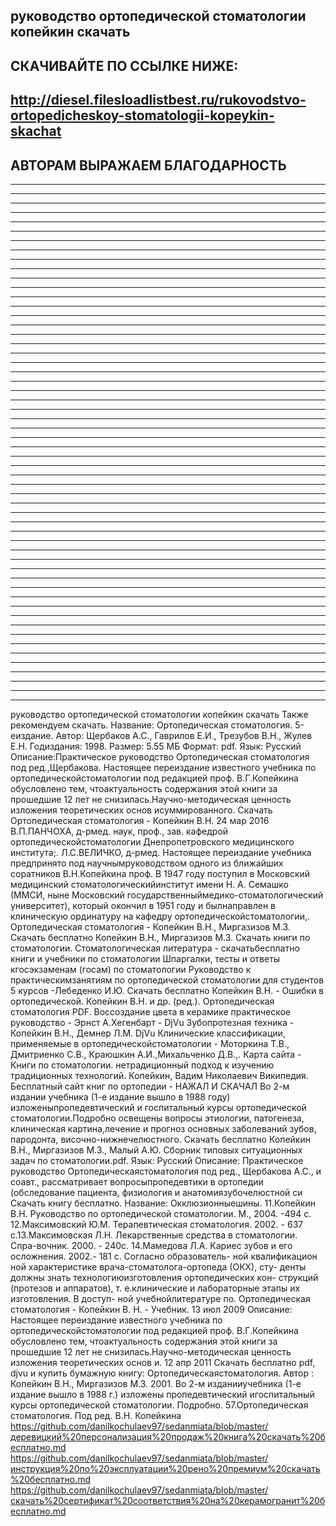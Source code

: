 руководство ортопедической стоматологии копейкин скачать
--------------------------------------------------
СКАЧИВАЙТЕ ПО ССЫЛКЕ НИЖЕ:
--------------------------------------------------
http://diesel.filesloadlistbest.ru/rukovodstvo-ortopedicheskoy-stomatologii-kopeykin-skachat
--------------------------------------------------
АВТОРАМ ВЫРАЖАЕМ БЛАГОДАРНОСТЬ
--------------------------------------------------
--------------------------------------------------
--------------------------------------------------
--------------------------------------------------
--------------------------------------------------
--------------------------------------------------
--------------------------------------------------
--------------------------------------------------
--------------------------------------------------
--------------------------------------------------
--------------------------------------------------
--------------------------------------------------
--------------------------------------------------
--------------------------------------------------
--------------------------------------------------
--------------------------------------------------
--------------------------------------------------
--------------------------------------------------
--------------------------------------------------
--------------------------------------------------
--------------------------------------------------
--------------------------------------------------
--------------------------------------------------
--------------------------------------------------
--------------------------------------------------
--------------------------------------------------
--------------------------------------------------
--------------------------------------------------
--------------------------------------------------
--------------------------------------------------
--------------------------------------------------
--------------------------------------------------
--------------------------------------------------
--------------------------------------------------
--------------------------------------------------
--------------------------------------------------
--------------------------------------------------
--------------------------------------------------
--------------------------------------------------
--------------------------------------------------
--------------------------------------------------
--------------------------------------------------
--------------------------------------------------
--------------------------------------------------
--------------------------------------------------
--------------------------------------------------
--------------------------------------------------
--------------------------------------------------
--------------------------------------------------
--------------------------------------------------
--------------------------------------------------
--------------------------------------------------
--------------------------------------------------
--------------------------------------------------
--------------------------------------------------
--------------------------------------------------
--------------------------------------------------
руководство ортопедической стоматологии копейкин скачать Также рекомендуем скачать. Название: Ортопедическая стоматология. 5-еиздание. Автор: Щербаков А.С., Гаврилов Е.И., Трезубов В.Н., Жулев Е.Н. Годиздания: 1998. Размер: 5.55 МБ Формат: pdf. Язык: Русский Описание:Практическое руководство Ортопедическая стоматология под ред.,Щербакова. Настоящее переиздание известного учебника по ортопедическойстоматологии под редакцией проф. В.Г.Копейкина обусловлено тем, чтоактуальность содержания этой книги за прошедшие 12 лет не снизилась.Научно-методическая ценность изложения теоретических основ исуммированного. Скачать Ортопедическая стоматология - Копейкин В.Н. 24 мар 2016  В.П.ПАНЧОХА, д-рмед. наук, проф., зав. кафедрой ортопедическойстоматологии Днепропетровского медицинского института;. Л.С.ВЕЛИЧКО, д-рмед.  Настоящее переиздание учебника предпринято под научнымруководством одного из ближайших соратников В.Н.Копейкина  проф. В 1947 году поступил в Московский медицинский стоматологическийинститут имени Н. А. Семашко (ММСИ, ныне Московский государственныймедико-стоматологический университет), который окончил в 1951 году и былнаправлен в клиническую ординатуру на кафедру ортопедическойстоматологии,. Ортопедическая стоматология - Копейкин В.Н., Миргазизов М.З. Скачать бесплатно Копейкин В.Н., Миргазизов М.З. Скачать книги по стоматологии.  Стоматологическая литература - скачатьбесплатно книги и учебники по стоматологии  Шпаргалки, тесты и ответы кгосэкзаменам (госам) по стоматологии  Руководство к практическимзанятиям по ортопедической стоматологии для студентов 5 курсов -Лебеденко И.Ю. Скачать бесплатно Копейкин В.Н. - Ошибки в ортопедической. Копейкин В.Н. и др. (ред.). Ортопедическая стоматология PDF. Воссоздание цвета в керамике практическое руководство - Эрнст А.Хегенбарт - DjVu  Зубопротезная техника - Копейкин В.Н., Демнер Л.М. DjVu  Клинические классификации, применяемые в ортопедическойстоматологии - Моторкина Т.В., Дмитриенко С.В., Краюшкин А.И.,Михальченко Д.В.,. Карта сайта - Книги по стоматологии. нетрадиционный подход к изучению традиционных технологий. Копейкин, Вадим Николаевич  Википедия. Бесплатный сайт книг по ортопедии - НАЖАЛ И СКАЧАЛ
Во 2-м издании учебника (1-е издание вышло в 1988 году) изложеныпропедевтический и госпитальный курсы ортопедической стоматологии.Подробно освещены вопросы этиологии, патогенеза, клиническая картина,лечение и прогноз основных заболеваний зубов, пародонта, височно-нижнечелюстного. Скачать бесплатно Копейкин В.Н., Миргазизов М.З., Малый А.Ю. Сборник типовых ситуационных задач по стоматологии.pdf. Язык: Русский Описание: Практическое руководство Ортопедическаястоматология под ред., Щербакова А.С., и соавт., рассматривает вопросыпропедевтики в ортопедии (обследование пациента, физиология и анатомиязубочелюстной си Скачать книгу бесплатно. Название: Окклюзионныешины. 11.Копейкин В.Н. Руководство по ортопедической стоматологии. М., 2004. -494 с. 12.Максимовский Ю.М. Терапевтическая стоматология. 2002. - 637 с.13.Максимовская Л.Н. Лекарственные средства в стоматологии. Спра-вочник. 2000. - 240с. 14.Мамедова Л.А. Кариес зубов и его осложнения. 2002.- 181 с. Согласно образователь- ной квалификацион ной характеристике врача-стоматолога-ортопеда (ОКХ), сту- денты должны знать технологиюизготовления ортопедических кон- струкций (протезов и аппаратов), т. е.клинические и лабораторные этапы их изготовления. В доступ- ной учебнойлитературе по. Ортопедическая стоматология - Копейкин В. Н. - Учебник. 13 июл 2009  Описание: Настоящее переиздание известного учебника по ортопедическойстоматологии под редакцией проф. В.Г.Копейкина обусловлено тем, чтоактуальность содержания этой книги за прошедшие 12 лет не снизилась.Научно-методическая ценность изложения теоретических основ и. 12 апр 2011  Скачать бесплатно pdf, djvu и купить бумажную книгу: Ортопедическаястоматология. Автор : Копейкин В.Н., Миргазизов М.З. 2001. Во 2-м изданииучебника (1-е издание вышло в 1988 г.) изложены пропедевтический игоспитальный курсы ортопедической стоматологии. Подробно. 57.Ортопедическая стоматология. Под ред. В.Н. Копейкина
https://github.com/danilkochulaev97/sedanmiata/blob/master/деревицкий%20персонализация%20продаж%20книга%20скачать%20бесплатно.md
https://github.com/danilkochulaev97/sedanmiata/blob/master/инструкция%20по%20эксплуатации%20рено%20премиум%20скачать%20бесплатно.md
https://github.com/danilkochulaev97/sedanmiata/blob/master/скачать%20сертификат%20соответствия%20на%20керамогранит%20бесплатно.md